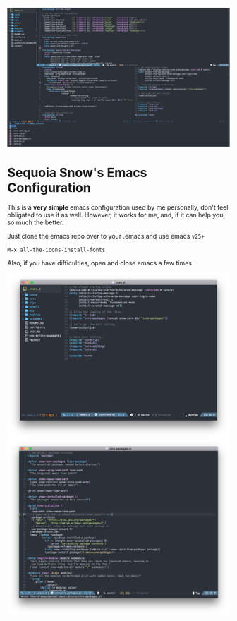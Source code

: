 ![](./screenshots/full-ido.png)


# Sequoia Snow's Emacs Configuration

This is a **very simple** emacs configuration used by me personally,
don't feel obligated to use it as well. However, it works for me, and,
if it can help you, so much the better.

Just clone the emacs repo over to your .emacs and use emacs `v25+`

```
M-x all-the-icons-install-fonts
```

Also, if you have difficulties, open and close emacs a few times.

![](./screenshots/one-frame.png)
![](./screenshots/simple.png)
